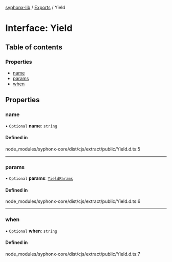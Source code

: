 [syphonx-lib](../README.md) / [Exports](../modules.md) / Yield

# Interface: Yield

## Table of contents

### Properties

- [name](Yield.md#name)
- [params](Yield.md#params)
- [when](Yield.md#when)

## Properties

### name

• `Optional` **name**: `string`

#### Defined in

node_modules/syphonx-core/dist/cjs/extract/public/Yield.d.ts:5

___

### params

• `Optional` **params**: [`YieldParams`](YieldParams.md)

#### Defined in

node_modules/syphonx-core/dist/cjs/extract/public/Yield.d.ts:6

___

### when

• `Optional` **when**: `string`

#### Defined in

node_modules/syphonx-core/dist/cjs/extract/public/Yield.d.ts:7
